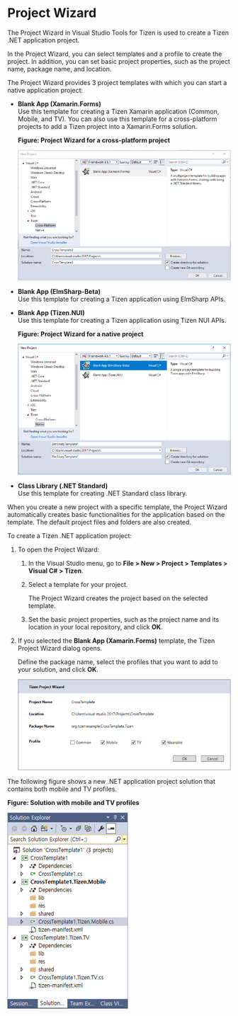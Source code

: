 ﻿# Project Wizard

The Project Wizard in Visual Studio Tools for Tizen is used to create a Tizen .NET application project.

In the Project Wizard, you can select templates and a profile to create the project. In addition, you can set basic project properties, such as the project name, package name, and location.

The Project Wizard provides 3 project templates with which you can start a native application project:

- **Blank App (Xamarin.Forms)**  
Use this template for creating a Tizen Xamarin application (Common, Mobile, and TV). You can also use this template for a cross-platform projects to add a Tizen project into a Xamarin.Forms solution.

  **Figure: Project Wizard for a cross-platform project**

  ![Project Wizard for a cross-platform project](media/projectwizard-crossnew.png)

- **Blank App (ElmSharp-Beta)**  
Use this template for creating a Tizen application using ElmSharp APIs.
- **Blank App (Tizen.NUI)**  
Use this template for creating a Tizen application using Tizen NUI APIs.

  **Figure: Project Wizard for a native project**

  ![Project Wizard for a native project](media/projectwizard-nativenew.png)

- **Class Library (.NET Standard)**  
Use this template for creating .NET Standard class library.

When you create a new project with a specific template, the Project Wizard automatically creates basic functionalities for the application based on the template. The default project files and folders are also created.

To create a Tizen .NET application project:

1. To open the Project Wizard:

   1. In the Visual Studio menu, go to **File &gt; New &gt; Project &gt; Templates &gt; Visual C# &gt; Tizen**.

   2. Select a template for your project.

      The Project Wizard creates the project based on the selected template.

   3. Set the basic project properties, such as the project name and its location in your local repository, and click **OK**.

2. If you selected the **Blank App (Xamarin.Forms)** template, the Tizen Project Wizard dialog opens.

   Define the package name, select the profiles that you want to add to your solution, and click **OK**.

   ![Select profiles](media/projectwizard-profile.png)

The following figure shows a new .NET application project solution that contains both mobile and TV profiles.

**Figure: Solution with mobile and TV profiles**

![Solution with mobile and TV profiles](media/projectwizard-solution.png)